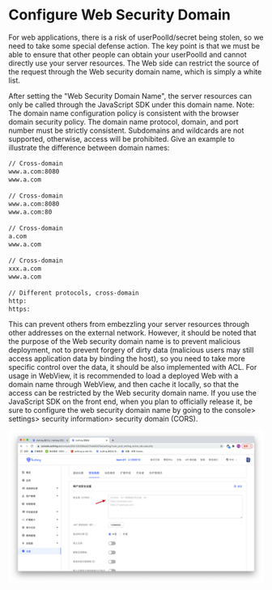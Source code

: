 # Configure Web Security Domain

For web applications, there is a risk of userPoolId/secret being stolen, so we need to take some special defense action. The key point is that we must be able to ensure that other people can obtain your userPoolId and cannot directly use your server resources. The Web side can restrict the source of the request through the Web security domain name, which is simply a white list.

After setting the "Web Security Domain Name", the server resources can only be called through the JavaScript SDK under this domain name. Note: The domain name configuration policy is consistent with the browser domain security policy. The domain name protocol, domain, and port number must be strictly consistent. Subdomains and wildcards are not supported, otherwise, access will be prohibited. Give an example to illustrate the difference between domain names:

```
// Cross-domain
www.a.com:8080
www.a.com

// Cross-domain
www.a.com:8080
www.a.com:80

// Cross-domain
a.com
www.a.com

// Cross-domain
xxx.a.com
www.a.com

// Different protocols, cross-domain
http:
https:

```

This can prevent others from embezzling your server resources through other addresses on the external network. However, it should be noted that the purpose of the Web security domain name is to prevent malicious deployment, not to prevent forgery of dirty data (malicious users may still access application data by binding the host), so you need to take more specific control over the data, it should be also implemented with ACL.
For usage in WebView, it is recommended to load a deployed Web with a domain name through WebView, and then cache it locally, so that the access can be restricted by the Web security domain name.
If you use the JavaScript SDK on the front end, when you plan to officially release it, be sure to configure the web security domain name by going to the console> settings> security information> security domain (CORS).

![](./images/config-domain.png)
